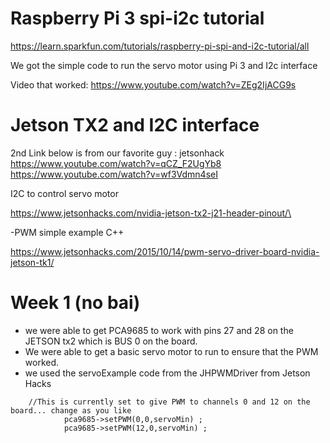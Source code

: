 # Raspberry Pi 3 spi-i2c tutorial
https://learn.sparkfun.com/tutorials/raspberry-pi-spi-and-i2c-tutorial/all

We got the simple code to run the servo motor using Pi 3 and I2c interface

Video that worked: https://www.youtube.com/watch?v=ZEg2IjACG9s

# Jetson TX2 and I2C interface
2nd Link below is from our favorite guy : jetsonhack 
https://www.youtube.com/watch?v=qCZ_F2UgYb8
https://www.youtube.com/watch?v=wf3Vdmn4seI

I2C to control  servo motor

https://www.jetsonhacks.com/nvidia-jetson-tx2-j21-header-pinout/\

-PWM simple example C++

https://www.jetsonhacks.com/2015/10/14/pwm-servo-driver-board-nvidia-jetson-tk1/

# Week 1 (no bai)
- we were able to get PCA9685 to work with pins 27 and 28 on the JETSON tx2 which is BUS 0 on the board.
- We were able to get a basic servo motor to run to ensure that the PWM worked.
- we used the servoExample code from the JHPWMDriver from Jetson Hacks
```
	//This is currently set to give PWM to channels 0 and 12 on the board... change as you like
            pca9685->setPWM(0,0,servoMin) ;
            pca9685->setPWM(12,0,servoMin) ;
```
